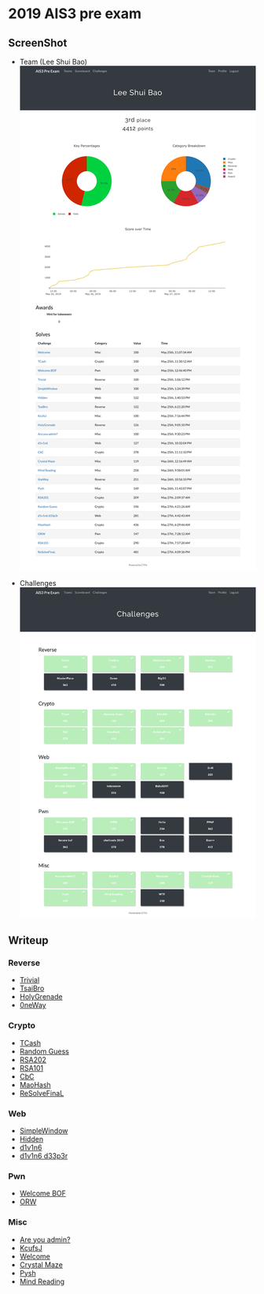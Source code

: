 # 2019 AIS3 pre exam

## ScreenShot
- Team (Lee Shui Bao)
![](team.png)

- Challenges
![](challenges.png)

## Writeup

### Reverse
- [Trivial](reverse/Trivial/writeup.md)
- [TsaiBro](reverse/TsaiBro/writeup.md)
- [HolyGrenade](reverse/HolyGrenade/writeup.md)
- [0neWay](reverse/0neWay/writeup.md)

### Crypto
- [TCash](crypto/TCash/writeup.md)
- [Random Guess](crypto/Random%20Guess/writeup.md)
- [RSA202](crypto/RSA202/writeup.md)
- [RSA101](crypto/RSA101/writeup.md)
- [CbC](crypto/CBC/writeup.md)
- [MaoHash](crypto/MaoHash/writeup.md)
- [ReSolveFinaL](crypto/ReSolveFinaL/writeup.md)

### Web
- [SimpleWindow](web/SimpleWindow/writeup.md)
- [Hidden](web/Hidden/writeup.md)
- [d1v1n6](web/d1v1n6/writeup.md)
- [d1v1n6 d33p3r](web/d1v1n6%20d33p3r/writeup.md)

### Pwn
- [Welcome BOF](pwn/Welcome%20BOF/writeup.md)
- [ORW](pwn/ORW/writeup.md)

### Misc
- [Are you admin?](misc/Are%20you%20admin%3F/writeup.md)
- [KcufsJ](misc/KcufsJ/writeup.md)
- [Welcome](misc/Welcome/writeup.md)
- [Crystal Maze](misc/Crystal%20Maze/writeup.md)
- [Pysh](misc/Pysh/writeup.md)
- [Mind Reading](misc/Mind%20Reading/writeup.md)